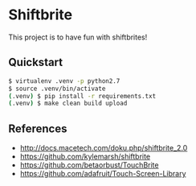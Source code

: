 # Shiftbrite

This project is to have fun with shiftbrites!

## Quickstart

```sh
$ virtualenv .venv -p python2.7
$ source .venv/bin/activate
(.venv) $ pip install -r requirements.txt
(.venv) $ make clean build upload
```

## References

- http://docs.macetech.com/doku.php/shiftbrite_2.0
- https://github.com/kylemarsh/shiftbrite
- https://github.com/betaorbust/TouchBrite
- https://github.com/adafruit/Touch-Screen-Library

